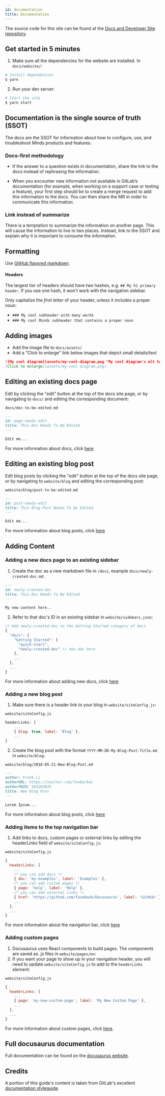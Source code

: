 ```yaml
---
id: documentation
title: Documentation
---
```


The source code for this site can be found at the [Docs and Developer Site repository](https://gitlab.com/minds/docs).

## Get started in 5 minutes

1. Make sure all the dependencies for the website are installed. In `docs/website/`:

```sh
# Install dependencies
$ yarn
```

2. Run your dev server:

```sh
# Start the site
$ yarn start
```

## Documentation is the single source of truth (SSOT)

The docs are the SSOT for information about how to configure, use, and troubleshoot Minds products and features.

### Docs-first methodology

- If the answer to a question exists in documentation, share the link to the docs instead of rephrasing the information.

- When you encounter new information not available in GitLab’s documentation (for example, when working on a support case or testing a feature), your first step should be to create a merge request to add this information to the docs. You can then share the MR in order to communicate this information.

### Link instead of summarize

There is a temptation to summarize the information on another page. This will cause the information to live in two places. Instead, link to the SSOT and explain why it is important to consume the information.

## Formatting

Use [GitHub flavored markdown](https://help.github.com/en/articles/basic-writing-and-formatting-syntax).

#### Headers

The largest tier of headers should have _two_ hashes, e.g. `## My h1 primary header`. If you use one hash, it won't work with the navigation sidebar.

Only capitalize the _first letter_ of your header, unless it includes a proper noun:

- `### My cool subheader with many words`
- `### My cool Minds subheader that contains a proper noun`

## Adding images

- Add the image file to `docs/assets/`
- Add a "Click to enlarge" link below images that depict small details/text

```md
![My cool diagram](assets/my-cool-diagram.png "My cool diagram's alt text")
[Click to enlarge](assets/my-cool-diagram.png)
```

## Editing an existing docs page

Edit by clicking the "edit" button at the top of the docs site page, or by navigating to `docs/` and editing the corresponding document:

`docs/doc-to-be-edited.md`

```markdown
---
id: page-needs-edit
title: This Doc Needs To Be Edited
---

Edit me...
```

For more information about docs, click [here](https://docusaurus.io/docs/en/navigation)

## Editing an existing blog post

Edit blog posts by clicking the "edit" button at the top of the docs site page, or by navigating to `website/blog` and editing the corresponding post:

`website/blog/post-to-be-edited.md`

```markdown
---
id: post-needs-edit
title: This Blog Post Needs To Be Edited
---

Edit me...
```

For more information about blog posts, click [here](https://docusaurus.io/docs/en/adding-blog)

## Adding Content

### Adding a new docs page to an existing sidebar

1. Create the doc as a new markdown file in `/docs`, example `docs/newly-created-doc.md`:

```md
---
id: newly-created-doc
title: This Doc Needs To Be Edited
---

My new content here..
```

2. Refer to that doc's ID in an existing sidebar in `website/sidebars.json`:

```javascript
// Add newly-created-doc to the Getting Started category of docs
{
  "docs": {
    "Getting Started": [
      "quick-start",
      "newly-created-doc" // new doc here
    ],
    ...
  },
  ...
}
```

For more information about adding new docs, click [here](https://docusaurus.io/docs/en/navigation)

### Adding a new blog post

1. Make sure there is a header link to your blog in `website/siteConfig.js`:

`website/siteConfig.js`

```javascript
headerLinks: [
    ...
    { blog: true, label: 'Blog' },
    ...
]
```

2. Create the blog post with the format `YYYY-MM-DD-My-Blog-Post-Title.md` in `website/blog`:

`website/blog/2018-05-21-New-Blog-Post.md`

```markdown
---
author: Frank Li
authorURL: https://twitter.com/foobarbaz
authorFBID: 503283835
title: New Blog Post
---

Lorem Ipsum...
```

For more information about blog posts, click [here](https://docusaurus.io/docs/en/adding-blog)

### Adding items to the top navigation bar

1. Add links to docs, custom pages or external links by editing the headerLinks field of `website/siteConfig.js`:

`website/siteConfig.js`

```javascript
{
  headerLinks: [
    ...
    /* you can add docs */
    { doc: 'my-examples', label: 'Examples' },
    /* you can add custom pages */
    { page: 'help', label: 'Help' },
    /* you can add external links */
    { href: 'https://github.com/facebook/Docusaurus', label: 'GitHub' },
    ...
  ],
  ...
}
```

For more information about the navigation bar, click [here](https://docusaurus.io/docs/en/navigation)

### Adding custom pages

1. Docusaurus uses React components to build pages. The components are saved as .js files in `website/pages/en`:
1. If you want your page to show up in your navigation header, you will need to update `website/siteConfig.js` to add to the `headerLinks` element:

`website/siteConfig.js`

```javascript
{
  headerLinks: [
    ...
    { page: 'my-new-custom-page', label: 'My New Custom Page' },
    ...
  ],
  ...
}
```

For more information about custom pages, click [here](https://docusaurus.io/docs/en/custom-pages).

## Full docusaurus documentation

Full documentation can be found on the [docusaurus website](https://docusaurus.io/).

## Credits

A portion of this guide's content is taken from GitLab's excellent [documentation styleguide](https://git.causal.ch/help/development/documentation/styleguide.md).
